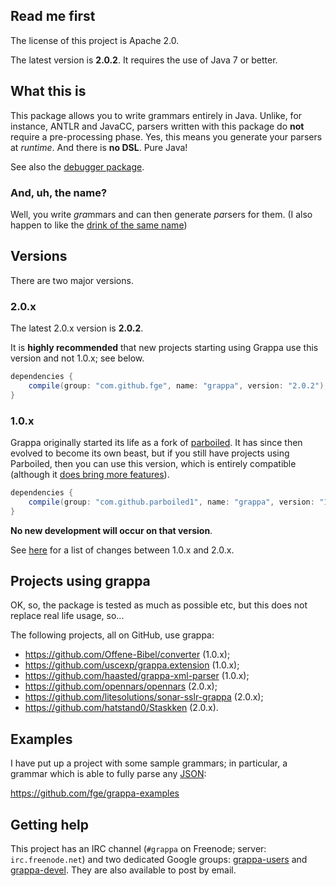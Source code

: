 ## Read me first

The license of this project is Apache 2.0.

The latest version is **2.0.2**. It requires the use of Java 7 or better.

## What this is

This package allows you to write grammars entirely in Java. Unlike, for instance, ANTLR and JavaCC,
parsers written with this package do **not** require a pre-processing phase. Yes, this means you
generate your parsers at _runtime_. And there is **no DSL**. Pure Java!

See also the [debugger package](https://github.com/fge/grappa-debugger).

### And, uh, the name?

Well, you write <i>gra</i>mmars and can then generate <i>pa</i>rsers for them. (I also happen to
like the [drink of the same name](http://www.istitutograppa.org/))

## Versions

There are two major versions.

### 2.0.x

The latest 2.0.x version is **2.0.2**.

It is **highly recommended** that new projects starting using Grappa use this
version and not 1.0.x; see below.

```groovy
dependencies {
    compile(group: "com.github.fge", name: "grappa", version: "2.0.2");
}
```

### 1.0.x

Grappa originally started its life as a fork of
[parboiled](https://github.com/sirthias/parboiled). It has since then evolved to
become its own beast, but if you still have projects using Parboiled, then you
can use this version, which is entirely compatible (although it [does bring more
features](https://github.com/fge/grappa/wiki/Overview:-grappa-1.0.x-vs-parboiled-java)).

```groovy
dependencies {
    compile(group: "com.github.parboiled1", name: "grappa", version: "1.0.4");
}
```

**No new development will occur on that version**.

See [here](https://github.com/fge/grappa/wiki/Changes-from-grappa-1.0.x) for a
list of changes between 1.0.x and 2.0.x.

## Projects using grappa

OK, so, the package is tested as much as possible etc, but this does not replace real life usage,
so...

The following projects, all on GitHub, use grappa:

* https://github.com/Offene-Bibel/converter (1.0.x);
* https://github.com/uscexp/grappa.extension (1.0.x);
* https://github.com/haasted/grappa-xml-parser (1.0.x);
* https://github.com/opennars/opennars (2.0.x);
* https://github.com/litesolutions/sonar-sslr-grappa (2.0.x);
* https://github.com/hatstand0/Staskken (2.0.x).

## Examples

I have put up a project with some sample grammars; in particular, a grammar
which is able to fully parse any [JSON](http://tools.ietf.org/html/rfc7159):

https://github.com/fge/grappa-examples

## Getting help

This project has an IRC channel (`#grappa` on Freenode; server: `irc.freenode.net`) and two
dedicated Google groups: [grappa-users](http://groups.google.com/d/forum/grappa-users) and
[grappa-devel](http://groups.google.com/d/forum/grappa-devel). They are also available to post by
email.

